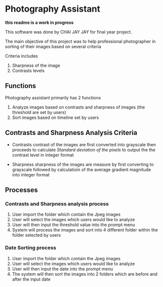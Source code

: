 # Photography Assistant
**this readme is a work in progress**

This software was done by CHAI JAY JAY for final year project. 

The main objective of this project was to help professional photographer in sorting of their images based on several criteria

Criteria includes
1. Sharpness of the image 
2. Contrasts levels

## Functions
Photography assistant primarily has 2 functions 

1. Analyze images based on contrasts and sharpness of images (the threshold are set by users)
2. Sort images based on timeline set by users

## Contrasts and Sharpness Analysis Criteria

* Contrasts
	contrast of the images are first converted into grayscale then proceeds to calculate *Standard deviation of the pixels* to output the the contrast level in integer format

* Sharpness
	sharpness of the images are measure by first converting to grayscale followed by calculatioin of the average gradient magnitude into integer format


## Processes

### Contrasts and Sharpness analysis process

1. User import the folder which contain the Jpeg images 
2. User will select the images which users would like to analyze
3. User will then input the threshold value into the prompt menu
4. System will process the images and sort into 4 different folder within the folder selected by users 

### Date Sorting process

1. User import the folder which contain the Jpeg images 
2. User will select the images which users would like to analyze
3. User will then input the date into the prompt menu
4. The system will then sort the images into 2 folders which are before and after the input date



